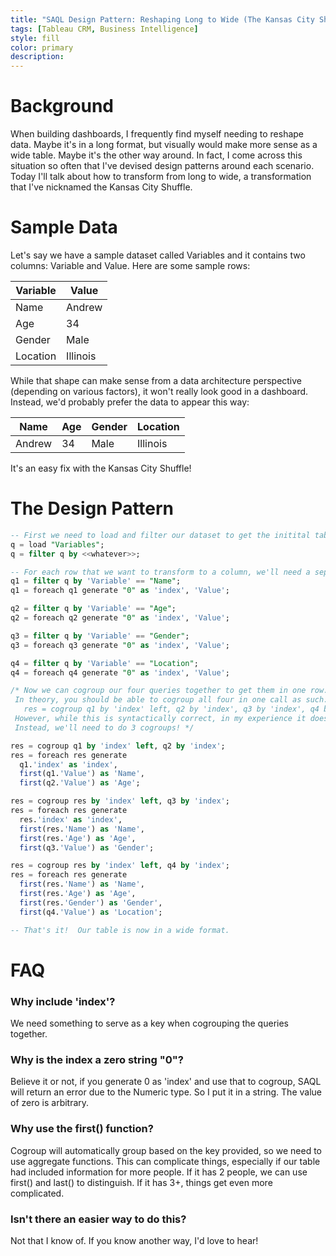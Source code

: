 ```yaml
---
title: "SAQL Design Pattern: Reshaping Long to Wide (The Kansas City Shuffle)"
tags: [Tableau CRM, Business Intelligence]
style: fill
color: primary
description: 
---
```


# Background
When building dashboards, I frequently find myself needing to reshape data.  Maybe it's in a long format, but visually would make more sense as a wide table.  Maybe it's the other way around.  In fact, I come across this situation so often that I've devised design patterns around each scenario.  Today I'll talk about how to transform from long to wide, a transformation that I've nicknamed the Kansas City Shuffle.

# Sample Data

Let's say we have a sample dataset called Variables and it contains two columns: Variable and Value.  Here are some sample rows:

| Variable| Value |
|---|---|
| Name | Andrew |
| Age | 34 |
| Gender | Male |
| Location | Illinois |

While that shape can make sense from a data architecture perspective (depending on various factors), it won't really look good in a dashboard.  Instead, we'd probably prefer the data to appear this way:

| Name | Age | Gender | Location |
|---|---|---|---|
| Andrew | 34 | Male | Illinois |

It's an easy fix with the Kansas City Shuffle!

# The Design Pattern

```sql
-- First we need to load and filter our dataset to get the initital table above
q = load "Variables";
q = filter q by <<whatever>>;

-- For each row that we want to transform to a column, we'll need a separate variable
q1 = filter q by 'Variable' == "Name";
q1 = foreach q1 generate "0" as 'index', 'Value';

q2 = filter q by 'Variable' == "Age";
q2 = foreach q2 generate "0" as 'index', 'Value';

q3 = filter q by 'Variable' == "Gender";
q3 = foreach q3 generate "0" as 'index', 'Value';

q4 = filter q by 'Variable' == "Location";
q4 = foreach q4 generate "0" as 'index', 'Value';

/* Now we can cogroup our four queries together to get them in one row.
 In theory, you should be able to cogroup all four in one call as such:
   res = cogroup q1 by 'index' left, q2 by 'index', q3 by 'index', q4 by 'index';
 However, while this is syntactically correct, in my experience it doesn't work.
 Instead, we'll need to do 3 cogroups! */

res = cogroup q1 by 'index' left, q2 by 'index';
res = foreach res generate
  q1.'index' as 'index',
  first(q1.'Value') as 'Name',
  first(q2.'Value') as 'Age';

res = cogroup res by 'index' left, q3 by 'index';
res = foreach res generate
  res.'index' as 'index',
  first(res.'Name') as 'Name',
  first(res.'Age') as 'Age',
  first(q3.'Value') as 'Gender';

res = cogroup res by 'index' left, q4 by 'index';
res = foreach res generate
  first(res.'Name') as 'Name',
  first(res.'Age') as 'Age',
  first(res.'Gender') as 'Gender',
  first(q4.'Value') as 'Location';

-- That's it!  Our table is now in a wide format.

```

# FAQ

### Why include 'index'?
We need something to serve as a key when cogrouping the queries together.

### Why is the index a zero string "0"?
Believe it or not, if you generate 0 as 'index' and use that to cogroup, SAQL will return an error due to the Numeric type.  So I put it in a string.  The value of zero is arbitrary.

### Why use the first() function?
Cogroup will automatically group based on the key provided, so we need to use aggregate functions.  This can complicate things, especially if our table had included information for more people.  If it has 2 people, we can use first() and last() to distinguish.  If it has 3+, things get even more complicated.

### Isn't there an easier way to do this?
Not that I know of.  If you know another way, I'd love to hear!